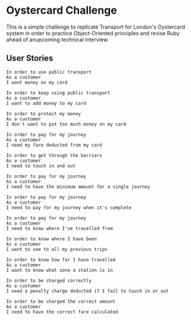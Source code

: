 # Oystercard Challenge  

This is a simple challenge to replicate Transport for London's Oystercard system in order to practice Object-Oriented principles and revise Ruby ahead of anupcoming technical interview.  

## User Stories  
```
In order to use public transport  
As a customer  
I want money on my card  

In order to keep using public transport  
As a customer  
I want to add money to my card  
  
In order to protect my money  
As a customer  
I don't want to put too much money on my card  

In order to pay for my journey  
As a customer  
I need my fare deducted from my card  

In order to get through the barriers  
As a customer  
I need to touch in and out  

In order to pay for my journey  
As a customer  
I need to have the minimum amount for a single journey  

In order to pay for my journey  
As a customer  
I need to pay for my journey when it's complete  

In order to pay for my journey  
As a customer  
I need to know where I've travelled from  

In order to know where I have been  
As a customer  
I want to see to all my previous trips  

In order to know how far I have travelled  
As a customer  
I want to know what zone a station is in  

In order to be charged correctly  
As a customer  
I need a penalty charge deducted if I fail to touch in or out  

In order to be charged the correct amount  
As a customer  
I need to have the correct fare calculated  
```